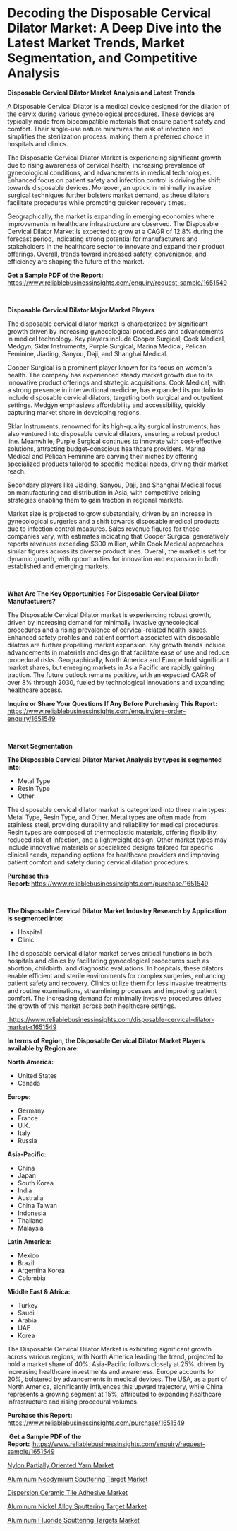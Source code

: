 <p><h1>Decoding the Disposable Cervical Dilator Market: A Deep Dive into the Latest Market Trends, Market Segmentation, and Competitive Analysis</h1></p><p><strong>Disposable Cervical Dilator Market Analysis and Latest Trends</strong></p>
<p><p>A Disposable Cervical Dilator is a medical device designed for the dilation of the cervix during various gynecological procedures. These devices are typically made from biocompatible materials that ensure patient safety and comfort. Their single-use nature minimizes the risk of infection and simplifies the sterilization process, making them a preferred choice in hospitals and clinics.</p><p>The Disposable Cervical Dilator Market is experiencing significant growth due to rising awareness of cervical health, increasing prevalence of gynecological conditions, and advancements in medical technologies. Enhanced focus on patient safety and infection control is driving the shift towards disposable devices. Moreover, an uptick in minimally invasive surgical techniques further bolsters market demand, as these dilators facilitate procedures while promoting quicker recovery times.</p><p>Geographically, the market is expanding in emerging economies where improvements in healthcare infrastructure are observed. The Disposable Cervical Dilator Market is expected to grow at a CAGR of 12.8% during the forecast period, indicating strong potential for manufacturers and stakeholders in the healthcare sector to innovate and expand their product offerings. Overall, trends toward increased safety, convenience, and efficiency are shaping the future of the market.</p></p>
<p><strong>Get a Sample PDF of the Report:&nbsp;</strong> <a href="https://www.reliablebusinessinsights.com/enquiry/request-sample/1651549?utm_campaign=1113&utm_medium=2&utm_source=Github&utm_content=ia&utm_term=08122024&utm_id=disposable-cervical-dilator">https://www.reliablebusinessinsights.com/enquiry/request-sample/1651549</a></p>
<p>&nbsp;</p>
<p><strong>Disposable Cervical Dilator Major Market Players</strong></p>
<p><p>The disposable cervical dilator market is characterized by significant growth driven by increasing gynecological procedures and advancements in medical technology. Key players include Cooper Surgical, Cook Medical, Medgyn, Sklar Instruments, Purple Surgical, Marina Medical, Pelican Feminine, Jiading, Sanyou, Daji, and Shanghai Medical.</p><p>Cooper Surgical is a prominent player known for its focus on women's health. The company has experienced steady market growth due to its innovative product offerings and strategic acquisitions. Cook Medical, with a strong presence in interventional medicine, has expanded its portfolio to include disposable cervical dilators, targeting both surgical and outpatient settings. Medgyn emphasizes affordability and accessibility, quickly capturing market share in developing regions.</p><p>Sklar Instruments, renowned for its high-quality surgical instruments, has also ventured into disposable cervical dilators, ensuring a robust product line. Meanwhile, Purple Surgical continues to innovate with cost-effective solutions, attracting budget-conscious healthcare providers. Marina Medical and Pelican Feminine are carving their niches by offering specialized products tailored to specific medical needs, driving their market reach.</p><p>Secondary players like Jiading, Sanyou, Daji, and Shanghai Medical focus on manufacturing and distribution in Asia, with competitive pricing strategies enabling them to gain traction in regional markets.</p><p>Market size is projected to grow substantially, driven by an increase in gynecological surgeries and a shift towards disposable medical products due to infection control measures. Sales revenue figures for these companies vary, with estimates indicating that Cooper Surgical generatively reports revenues exceeding $300 million, while Cook Medical approaches similar figures across its diverse product lines. Overall, the market is set for dynamic growth, with opportunities for innovation and expansion in both established and emerging markets.</p></p>
<p>&nbsp;</p>
<p><strong>What Are The Key Opportunities For Disposable Cervical Dilator Manufacturers?</strong></p>
<p><p>The Disposable Cervical Dilator market is experiencing robust growth, driven by increasing demand for minimally invasive gynecological procedures and a rising prevalence of cervical-related health issues. Enhanced safety profiles and patient comfort associated with disposable dilators are further propelling market expansion. Key growth trends include advancements in materials and design that facilitate ease of use and reduce procedural risks. Geographically, North America and Europe hold significant market shares, but emerging markets in Asia Pacific are rapidly gaining traction. The future outlook remains positive, with an expected CAGR of over 8% through 2030, fueled by technological innovations and expanding healthcare access.</p></p>
<p><strong>Inquire or Share Your Questions If Any Before Purchasing This Report:</strong> <a href="https://www.reliablebusinessinsights.com/enquiry/pre-order-enquiry/1651549?utm_campaign=1113&utm_medium=2&utm_source=Github&utm_content=ia&utm_term=08122024&utm_id=disposable-cervical-dilator">https://www.reliablebusinessinsights.com/enquiry/pre-order-enquiry/1651549</a></p>
<p>&nbsp;</p>
<p><strong>Market Segmentation</strong></p>
<p><strong>The Disposable Cervical Dilator Market Analysis by types is segmented into:</strong></p>
<p><ul><li>Metal Type</li><li>Resin Type</li><li>Other</li></ul></p>
<p><p>The disposable cervical dilator market is categorized into three main types: Metal Type, Resin Type, and Other. Metal types are often made from stainless steel, providing durability and reliability for medical procedures. Resin types are composed of thermoplastic materials, offering flexibility, reduced risk of infection, and a lightweight design. Other market types may include innovative materials or specialized designs tailored for specific clinical needs, expanding options for healthcare providers and improving patient comfort and safety during cervical dilation procedures.</p></p>
<p><strong>Purchase this Report:&nbsp;</strong><a href="https://www.reliablebusinessinsights.com/purchase/1651549?utm_campaign=1113&utm_medium=2&utm_source=Github&utm_content=ia&utm_term=08122024&utm_id=disposable-cervical-dilator">https://www.reliablebusinessinsights.com/purchase/1651549</a></p>
<p>&nbsp;</p>
<p><strong>The Disposable Cervical Dilator Market Industry Research by Application is segmented into:</strong></p>
<p><ul><li>Hospital</li><li>Clinic</li></ul></p>
<p><p>The disposable cervical dilator market serves critical functions in both hospitals and clinics by facilitating gynecological procedures such as abortion, childbirth, and diagnostic evaluations. In hospitals, these dilators enable efficient and sterile environments for complex surgeries, enhancing patient safety and recovery. Clinics utilize them for less invasive treatments and routine examinations, streamlining processes and improving patient comfort. The increasing demand for minimally invasive procedures drives the growth of this market across both healthcare settings.</p></p>
<p><a href="https://www.reliablebusinessinsights.com/disposable-cervical-dilator-market-r1651549?utm_campaign=1113&utm_medium=2&utm_source=Github&utm_content=ia&utm_term=08122024&utm_id=disposable-cervical-dilator">&nbsp;https://www.reliablebusinessinsights.com/disposable-cervical-dilator-market-r1651549</a></p>
<p><strong>In terms of Region, the Disposable Cervical Dilator Market Players available by Region are:</strong></p>
<p>
    <p> <strong> North America: </strong>
        <ul>
            <li>United States</li>
            <li>Canada</li>
        </ul>
        </p> 
    <p> <strong> Europe: </strong>
        <ul>
            <li>Germany</li>
            <li>France</li>
            <li>U.K.</li>
            <li>Italy</li>
            <li>Russia</li>
        </ul>
        </p> 
    <p> <strong> Asia-Pacific: </strong>
        <ul>
            <li>China</li>
            <li>Japan</li>
            <li>South Korea</li>
            <li>India</li>
            <li>Australia</li>
            <li>China Taiwan</li>
            <li>Indonesia</li>
            <li>Thailand</li>
            <li>Malaysia</li>
        </ul>
        </p> 
    <p> <strong> Latin America: </strong>
        <ul>
            <li>Mexico</li>
            <li>Brazil</li>
            <li>Argentina Korea</li>
            <li>Colombia</li>
        </ul>
        </p> 
    <p> <strong> Middle East & Africa: </strong>
        <ul>
            <li>Turkey</li>
            <li>Saudi</li>
            <li>Arabia</li>
            <li>UAE</li>
            <li>Korea</li>
        </ul>
    </p>
    </p>
<p><p>The Disposable Cervical Dilator Market is exhibiting significant growth across various regions, with North America leading the trend, projected to hold a market share of 40%. Asia-Pacific follows closely at 25%, driven by increasing healthcare investments and awareness. Europe accounts for 20%, bolstered by advancements in medical devices. The USA, as a part of North America, significantly influences this upward trajectory, while China represents a growing segment at 15%, attributed to expanding healthcare infrastructure and rising procedural volumes.</p></p>
<p><strong>Purchase this Report: </strong><a href="https://www.reliablebusinessinsights.com/purchase/1651549?utm_campaign=1113&utm_medium=2&utm_source=Github&utm_content=ia&utm_term=08122024&utm_id=disposable-cervical-dilator">https://www.reliablebusinessinsights.com/purchase/1651549</a></p>
<p>&nbsp;<strong>Get a Sample PDF of the Report:&nbsp;&nbsp;</strong><a href="https://www.reliablebusinessinsights.com/enquiry/request-sample/1651549?utm_campaign=1113&utm_medium=2&utm_source=Github&utm_content=ia&utm_term=08122024&utm_id=disposable-cervical-dilator">https://www.reliablebusinessinsights.com/enquiry/request-sample/1651549</a></p>
<p><strong></strong></p>
<p><p><a href="https://github.com/GenaGaines34/Market-Research-Report-List-1/blob/main/nylon-partially-oriented-yarn-market.md?utm_campaign=1113&utm_medium=2&utm_source=Github&utm_content=ia&utm_term=08122024&utm_id=disposable-cervical-dilator">Nylon Partially Oriented Yarn Market</a></p><p><a href="https://www.linkedin.com/pulse/booming-aluminum-neodymium-sputtering-target-market-sector-s1trc?utm_campaign=1113&utm_medium=2&utm_source=Github&utm_content=ia&utm_term=08122024&utm_id=disposable-cervical-dilator">Aluminum Neodymium Sputtering Target Market</a></p><p><a href="https://github.com/seanmcma708/Market-Research-Report-List-1/blob/main/dispersion-ceramic-tile-adhesive-market.md?utm_campaign=1113&utm_medium=2&utm_source=Github&utm_content=ia&utm_term=08122024&utm_id=disposable-cervical-dilator">Dispersion Ceramic Tile Adhesive Market</a></p><p><a href="https://www.linkedin.com/pulse/deep-dive-aluminum-nickel-alloy-sputtering-target-market-itstrends-trbuc?utm_campaign=1113&utm_medium=2&utm_source=Github&utm_content=ia&utm_term=08122024&utm_id=disposable-cervical-dilator">Aluminum Nickel Alloy Sputtering Target Market</a></p><p><a href="https://www.linkedin.com/pulse/compreh-proposis-fbaif?utm_campaign=1113&utm_medium=2&utm_source=Github&utm_content=ia&utm_term=08122024&utm_id=disposable-cervical-dilator">Aluminum Fluoride Sputtering Targets Market</a></p></p>